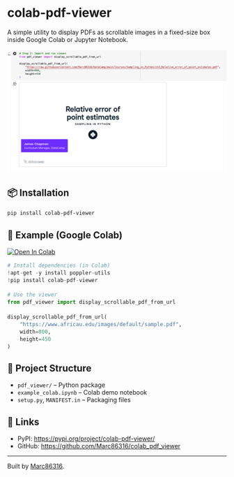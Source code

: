 # colab-pdf-viewer

A simple utility to display PDFs as scrollable images in a fixed-size box inside Google Colab or Jupyter Notebook.

![preview](https://raw.githubusercontent.com/Marc86316/colab_pdf_viewer/main/preview.png)

## 📦 Installation

```bash
pip install colab-pdf-viewer
```

## 🧪 Example (Google Colab)

[![Open In Colab](https://colab.research.google.com/assets/colab-badge.svg)](https://colab.research.google.com/github/Marc86316/colab_pdf_viewer/blob/main/example_colab.ipynb)

```python
# Install dependencies (in Colab)
!apt-get -y install poppler-utils
!pip install colab-pdf-viewer

# Use the viewer
from pdf_viewer import display_scrollable_pdf_from_url

display_scrollable_pdf_from_url(
    "https://www.africau.edu/images/default/sample.pdf",
    width=800,
    height=450
)
```

## 📂 Project Structure
- `pdf_viewer/` – Python package
- `example_colab.ipynb` – Colab demo notebook
- `setup.py`, `MANIFEST.in` – Packaging files

## 📌 Links
- PyPI: https://pypi.org/project/colab-pdf-viewer/
- GitHub: https://github.com/Marc86316/colab_pdf_viewer

---

Built by [Marc86316](https://github.com/Marc86316).
